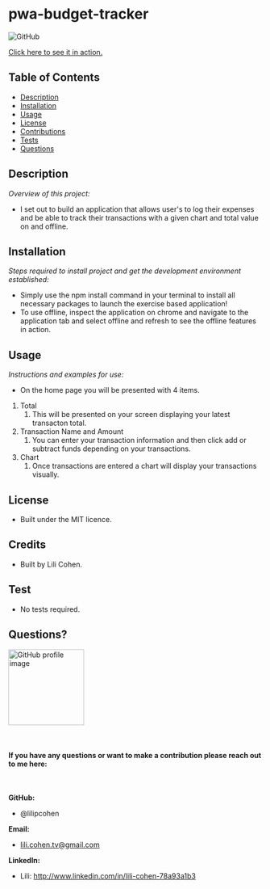 # pwa-budget-tracker

![GitHub](https://img.shields.io/badge/license-MIT-green)

<a href="https://pwa-budget-tracker12.herokuapp.com/">Click here to see it in action.</a>

## Table of Contents

- [Description](#description)
- [Installation](#installation)
- [Usage](#usage)
- [License](#license)
- [Contributions](#contributions)
- [Tests](#tests)
- [Questions](#questions)

## Description

_Overview of this project:_

- I set out to build an application that allows user's to log their expenses and be able to track their transactions with a given chart and total value on and offline.

## Installation

_Steps required to install project and get the development environment established:_

- Simply use the npm install command in your terminal to install all necessary packages to launch the exercise based application!
- To use offline, inspect the application on chrome and navigate to the application tab and select offline and refresh to see the offline features in action.

## Usage

_Instructions and examples for use:_

- On the home page you will be presented with 4 items.

1.  Total
    1.  This will be presented on your screen displaying your latest transacton total.
2.  Transaction Name and Amount
    1.  You can enter your transaction information and then click add or subtract funds depending on your transactions.
3.  Chart
    1.  Once transactions are entered a chart will display your transactions visually.

## License

- Built under the MIT licence.

## Credits

- Built by Lili Cohen.

## Test

- No tests required.

## Questions?

<p float="left">
<img src="https://avatars.githubusercontent.com/u/69019881?s=460&u=6854268124a5fbb368c638a74662e170b27b5e15&v=4" alt="GitHub profile image" width="150">
</p>
<br>

#### If you have any questions or want to make a contribution please reach out to me here:

<br>

**GitHub:**

- @lilipcohen <br>

**Email:**

- lili.cohen.tv@gmail.com <br>

**LinkedIn:**

- Lili: http://www.linkedin.com/in/lili-cohen-78a93a1b3
